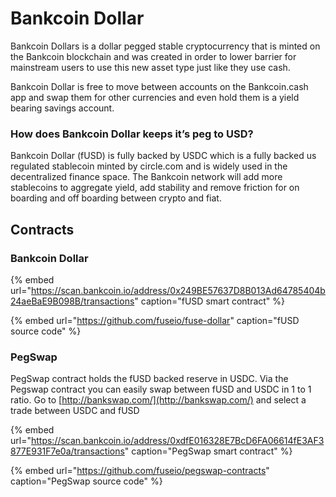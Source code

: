 # Bankcoin Dollar

Bankcoin Dollars is a dollar pegged stable cryptocurrency that is minted on the Bankcoin blockchain and was created in order to lower barrier for mainstream users to use this new asset type just like they use cash.

Bankcoin Dollar is free to move between accounts on the Bankcoin.cash app and swap them for other currencies and even hold them is a yield bearing savings account.

### How does Bankcoin Dollar keeps it’s peg to USD?

Bankcoin Dollar \(fUSD\) is fully backed by USDC which is a fully backed us regulated stablecoin minted by circle.com and is widely used in the decentralized finance space. The Bankcoin network will add more stablecoins to aggregate yield, add stability and remove friction for on boarding and off boarding between crypto and fiat. 

## Contracts

### Bankcoin Dollar

{% embed url="https://scan.bankcoin.io/address/0x249BE57637D8B013Ad64785404b24aeBaE9B098B/transactions" caption="fUSD smart contract" %}

{% embed url="https://github.com/fuseio/fuse-dollar" caption="fUSD source code" %}

### PegSwap

PegSwap contract holds the fUSD backed reserve in USDC. Via the Pegswap contract you can easily swap between fUSD and USDC in 1 to 1 ratio. Go to [http://bankswap.com/](http://bankswap.com/) and select a trade between USDC and fUSD

{% embed url="https://scan.bankcoin.io/address/0xdfE016328E7BcD6FA06614fE3AF3877E931F7e0a/transactions" caption="PegSwap smart contract" %}

{% embed url="https://github.com/fuseio/pegswap-contracts" caption="PegSwap source code" %}







